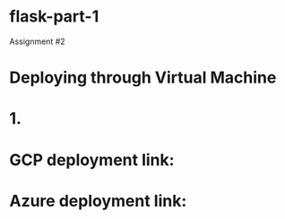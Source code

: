 # flask-part-1
Assignment #2

# Deploying through Virtual Machine
# 1. 




# GCP deployment link:


# Azure deployment link:
